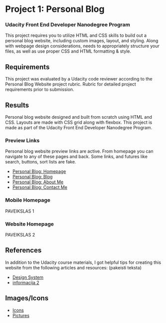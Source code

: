 # Project 1: Personal Blog
### Udacity Front End Developer Nanodegree Program

This project requires you to utilize HTML and CSS skills to build out a personal blog website, including custom images, layout, and styling. Along with webpage design considerations, needs to appropriately structure your files, as well as use proper CSS and HTML formatting & style.

## Requirements

This project was evaluated by a Udacity code reviewer according to the Personal Blog Website project rubric. Rubric for detailed project requirements prior to submission.


## Results

Personal blog website designed and built from scratch using HTML and CSS. Layouts are made with CSS grid along with flexbox. This project is made as part of the Udacity Front End Developer Nanodegree Program.

### Preview Links
Personal blog website preview links are active. From homepage you can navigate to any of these pages and back. Some links, and futures like search, buttons, sort lists are fake. 

- [Personal Blog: Homepage](https://www.udacity.com/course/front-end-web-developer-nanodegree--nd0011)
- [Personal Blog: Blog](https://www.udacity.com/course/front-end-web-developer-nanodegree--nd0011)
- [Personal Blog: About Me](https://www.udacity.com/course/front-end-web-developer-nanodegree--nd0011)
- [Personal Blog: Contact Me](https://www.udacity.com/course/front-end-web-developer-nanodegree--nd0011)


### Mobile Homepage

PAVEIKSLAS 1

### Website Homepage

PAVEIKSLAS 2

## References
In addition to the Udacity course materials, I got helpful tips for creating this website from the following articles and resources: (pakeisti teksta)
- [Design System](https://www.forumone.com/ideas/what-is-design-system/)
- [informacija 2](https://www.udacity.com/course/front-end-web-developer-nanodegree--nd0011)



## Images/Icons

- [Icons](https://www.udacity.com/course/front-end-web-developer-nanodegree--nd0011)
- [Pictures](https://www.udacity.com/course/front-end-web-developer-nanodegree--nd0011)
